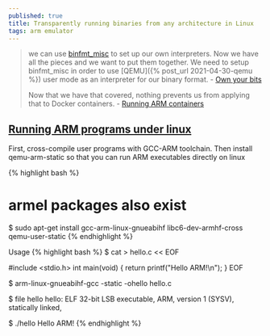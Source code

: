 ```yaml
---
published: true
title: Transparently running binaries from any architecture in Linux
tags: arm emulator
---
```

> we can use [binfmt_misc](https://ownyourbits.com/2018/05/23/the-real-power-of-linux-executables/) to set up our own interpreters. Now we have all the pieces and we want to put them together. We need to setup binfmt_misc in order to use [QEMU]({% post_url 2021-04-30-qemu %}) user mode as an interpreter for our binary format. - [Own your bits](https://ownyourbits.com/)
> 
> Now that we have that covered, nothing prevents us from applying that to Docker containers. - [Running ARM containers](https://ownyourbits.com/2018/06/27/running-and-building-arm-docker-containers-in-x86/)

## [Running ARM programs under linux](https://gist.github.com/luk6xff/9f8d2520530a823944355e59343eadc1#running-arm-programs-under-linux-without-starting-qemu-vm)
First, cross-compile user programs with GCC-ARM toolchain. Then install qemu-arm-static so that you can run ARM executables directly on linux

{% highlight bash %}
# armel packages also exist
$ sudo apt-get install gcc-arm-linux-gnueabihf libc6-dev-armhf-cross qemu-user-static
{% endhighlight %} 

Usage
{% highlight bash %}
$ cat > hello.c << EOF

#include <stdio.h>
int main(void) { return printf("Hello ARM!\n"); }
EOF

$ arm-linux-gnueabihf-gcc -static  -ohello hello.c

$ file hello
hello: ELF 32-bit LSB executable, ARM, version 1 (SYSV), statically linked,

$ ./hello
Hello ARM!
{% endhighlight %}
